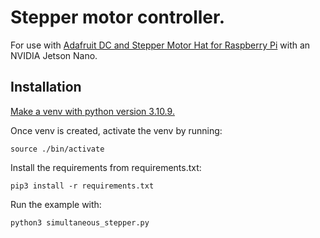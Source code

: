 # Stepper motor controller.
For use with [Adafruit DC and Stepper Motor Hat for Raspberry Pi](https://learn.adafruit.com/adafruit-dc-and-stepper-motor-hat-for-raspberry-pi) with an NVIDIA Jetson Nano.

## Installation
[Make a venv with python version 3.10.9.](https://stackoverflow.com/questions/1534210/use-different-python-version-with-virtualenv)

Once venv is created, activate the venv by running:

    source ./bin/activate

Install the requirements from requirements.txt:

    pip3 install -r requirements.txt
    
Run the example with:

    python3 simultaneous_stepper.py

